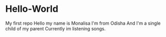 # Hello-World
My first repo
Hello my name is Monalisa
I'm from Odisha
And I'm a single child of my parent
Currently im listening songs.
